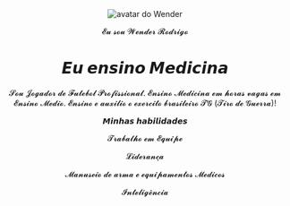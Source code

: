 <!DOCTYPE html>
<html lang="pt-br">

<head>
    <meta charset="UTF-8">
    <meta name="viewport" content="width=device-width, initial-scale=1.0">
    <link rel="stylesheet" href="style.css">
    <title>Meu portfólio</title>
</head>

<body>
    <header>
        <img src="img/AvatarMaker(2).png" alt="avatar do  Wender" srcset="">
        <p>𝓔𝓾 𝓼𝓸𝓾 𝓦𝓮𝓷𝓭𝓮𝓻 𝓡𝓸𝓭𝓻𝓲𝓰𝓸</p>
        <h1>𝙀𝙪 𝙚𝙣𝙨𝙞𝙣𝙤 𝙈𝙚𝙙𝙞𝙘𝙞𝙣𝙖 </h1>
        <p>𝓢𝓸𝓾 𝓙𝓸𝓰𝓪𝓭𝓸𝓻 𝓭𝓮 𝓕𝓾𝓽𝓮𝓫𝓸𝓵 𝓟𝓻𝓸𝓯𝓲𝓼𝓼𝓲𝓸𝓷𝓪𝓵. 𝓔𝓷𝓼𝓲𝓷𝓸 𝓜𝓮𝓭𝓲𝓬𝓲𝓷𝓪 𝓮𝓶 𝓱𝓸𝓻𝓪𝓼 𝓿𝓪𝓰𝓪𝓼 𝓮𝓶 𝓔𝓷𝓼𝓲𝓷𝓸 𝓜𝓮𝓭𝓲𝓸. 𝓔𝓷𝓼𝓲𝓷𝓸 𝓮 𝓪𝓾𝔁𝓲𝓵𝓲𝓸 𝓸 𝓮𝔁𝓮𝓻𝓬𝓲𝓽𝓸 𝓫𝓻𝓪𝓼𝓲𝓵𝓮𝓲𝓻𝓸 𝓣𝓖 (𝓣𝓲𝓻𝓸 𝓭𝓮 𝓖𝓾𝓮𝓻𝓻𝓪)!</p>
        <p>𝙈𝙞𝙣𝙝𝙖𝙨 𝙝𝙖𝙗𝙞𝙡𝙞𝙙𝙖𝙙𝙚𝙨</p>
        <div>
            <p>𝓣𝓻𝓪𝓫𝓪𝓵𝓱𝓸 𝓮𝓶 𝓔𝓺𝓾𝓲𝓹𝓮</p>
            <p>𝓛𝓲𝓭𝓮𝓻𝓪𝓷𝓬̧𝓪</p>
            <p>𝓜𝓪𝓷𝓾𝓼𝓮𝓲𝓸 𝓭𝓮 𝓪𝓻𝓶𝓪 𝓮 𝓮𝓺𝓾𝓲𝓹𝓪𝓶𝓮𝓷𝓽𝓸𝓼 𝓜𝓮𝓭𝓲𝓬𝓸𝓼</p>
            <p>𝓘𝓷𝓽𝓮𝓵𝓲𝓰𝓮̂𝓷𝓬𝓲𝓪</p>
        </div>
    </header>
</body>

</html>
